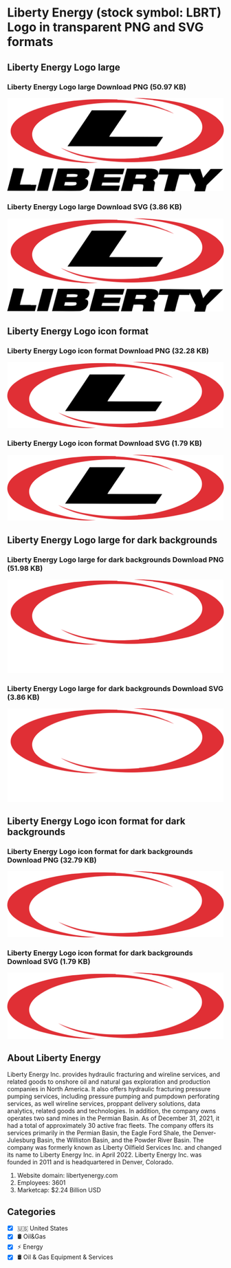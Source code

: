 # Liberty Energy (stock symbol: LBRT) Logo in transparent PNG and SVG formats

## Liberty Energy Logo large

### Liberty Energy Logo large Download PNG (50.97 KB)

![Liberty Energy Logo large Download PNG (50.97 KB)](/img/orig/LBRT_BIG-77c2e8bc.png)

### Liberty Energy Logo large Download SVG (3.86 KB)

![Liberty Energy Logo large Download SVG (3.86 KB)](/img/orig/LBRT_BIG-ce8f6d26.svg)

## Liberty Energy Logo icon format

### Liberty Energy Logo icon format Download PNG (32.28 KB)

![Liberty Energy Logo icon format Download PNG (32.28 KB)](/img/orig/LBRT-8fc472c8.png)

### Liberty Energy Logo icon format Download SVG (1.79 KB)

![Liberty Energy Logo icon format Download SVG (1.79 KB)](/img/orig/LBRT-d6c950b3.svg)

## Liberty Energy Logo large for dark backgrounds

### Liberty Energy Logo large for dark backgrounds Download PNG (51.98 KB)

![Liberty Energy Logo large for dark backgrounds Download PNG (51.98 KB)](/img/orig/LBRT_BIG.D-d5ad78b2.png)

### Liberty Energy Logo large for dark backgrounds Download SVG (3.86 KB)

![Liberty Energy Logo large for dark backgrounds Download SVG (3.86 KB)](/img/orig/LBRT_BIG.D-119949a8.svg)

## Liberty Energy Logo icon format for dark backgrounds

### Liberty Energy Logo icon format for dark backgrounds Download PNG (32.79 KB)

![Liberty Energy Logo icon format for dark backgrounds Download PNG (32.79 KB)](/img/orig/LBRT.D-9d1e2eb6.png)

### Liberty Energy Logo icon format for dark backgrounds Download SVG (1.79 KB)

![Liberty Energy Logo icon format for dark backgrounds Download SVG (1.79 KB)](/img/orig/LBRT.D-e8884ec7.svg)

## About Liberty Energy

Liberty Energy Inc. provides hydraulic fracturing and wireline services, and related goods to onshore oil and natural gas exploration and production companies in North America. It also offers hydraulic fracturing pressure pumping services, including pressure pumping and pumpdown perforating services, as well wireline services, proppant delivery solutions, data analytics, related goods and technologies. In addition, the company owns operates two sand mines in the Permian Basin. As of December 31, 2021, it had a total of approximately 30 active frac fleets. The company offers its services primarily in the Permian Basin, the Eagle Ford Shale, the Denver-Julesburg Basin, the Williston Basin, and the Powder River Basin. The company was formerly known as Liberty Oilfield Services Inc. and changed its name to Liberty Energy Inc. in April 2022. Liberty Energy Inc. was founded in 2011 and is headquartered in Denver, Colorado.

1. Website domain: libertyenergy.com
2. Employees: 3601
3. Marketcap: $2.24 Billion USD


## Categories
- [x] 🇺🇸 United States
- [x] 🛢 Oil&Gas
- [x] ⚡ Energy
- [x] 🛢️ Oil & Gas Equipment & Services
